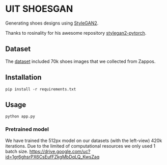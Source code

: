 # UIT SHOESGAN
Generating shoes designs using [StyleGAN2](https://github.com/NVlabs/stylegan2).

Thanks to rosinality for his awesome repository [stylegan2-pytorch](https://github.com/rosinality/stylegan2-pytorch).

## Dataset
The [dataset](https://github.com/thilove98/uit-shoesgan/tree/master/dataset) included 70k shoes images that we collected from Zappos.

## Installation
	pip install -r requirements.txt

## Usage
	python app.py

### Pretrained model
We have trained the 512px model on our datasets (with the left-view) 420k iterations. Due to the limited of computational resources we only used 1 batch size.
<https://drive.google.com/uc?id=1gr6ghsrPX6CsEufFZkgMbDqLQ_KwsZaq>


